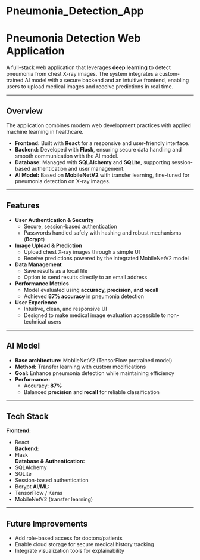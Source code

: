# Pneumonia_Detection_App

# Pneumonia Detection Web Application  
A full-stack web application that leverages **deep learning** to detect pneumonia from chest X-ray images. The system integrates a custom-trained AI model with a secure backend and an intuitive frontend, enabling users to upload medical images and receive predictions in real time.  

---

## Overview  
The application combines modern web development practices with applied machine learning in healthcare.  
- **Frontend:** Built with **React** for a responsive and user-friendly interface.  
- **Backend:** Developed with **Flask**, ensuring secure data handling and smooth communication with the AI model.  
- **Database:** Managed with **SQLAlchemy** and **SQLite**, supporting session-based authentication and user management.  
- **AI Model:** Based on **MobileNetV2** with transfer learning, fine-tuned for pneumonia detection on X-ray images.  

---

## Features  
- **User Authentication & Security**  
  - Secure, session-based authentication  
  - Passwords handled safely with hashing and robust mechanisms (**Bcrypt**)
- **Image Upload & Prediction**  
  - Upload chest X-ray images through a simple UI  
  - Receive predictions powered by the integrated MobileNetV2 model  
- **Data Management**  
  - Save results as a local file  
  - Option to send results directly to an email address  
- **Performance Metrics**  
  - Model evaluated using **accuracy, precision, and recall**  
  - Achieved **87% accuracy** in pneumonia detection  
- **User Experience**  
  - Intuitive, clean, and responsive UI  
  - Designed to make medical image evaluation accessible to non-technical users  

---

## AI Model  
- **Base architecture:** MobileNetV2 (TensorFlow pretrained model)  
- **Method:** Transfer learning with custom modifications  
- **Goal:** Enhance pneumonia detection while maintaining efficiency  
- **Performance:**  
  - Accuracy: **87%**  
  - Balanced **precision** and **recall** for reliable classification  

---

## Tech Stack  
**Frontend:**  
- React  
**Backend:**  
- Flask  
**Database & Authentication:**  
- SQLAlchemy  
- SQLite  
- Session-based authentication
- Bcrypt
**AI/ML:**  
- TensorFlow / Keras  
- MobileNetV2 (transfer learning)  

---

## Future Improvements  
- Add role-based access for doctors/patients  
- Enable cloud storage for secure medical history tracking  
- Integrate visualization tools for explainability  
